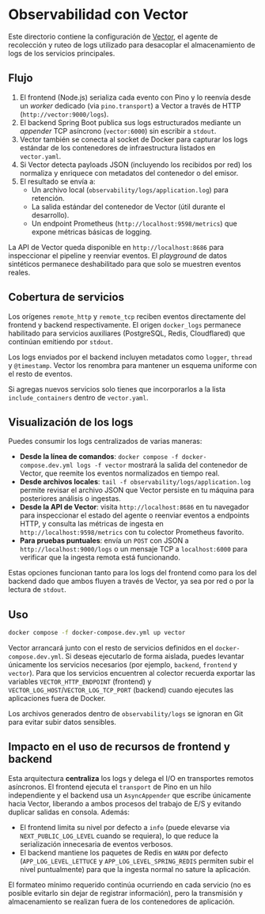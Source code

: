 # Observabilidad con Vector

Este directorio contiene la configuración de [Vector](https://vector.dev/), el agente de recolección y ruteo de logs
utilizado para desacoplar el almacenamiento de logs de los servicios principales.

## Flujo

1. El frontend (Node.js) serializa cada evento con Pino y lo reenvía desde un _worker_ dedicado (via `pino.transport`) a Vector a través de HTTP (`http://vector:9000/logs`).
2. El backend Spring Boot publica sus logs estructurados mediante un _appender_ TCP asíncrono (`vector:6000`) sin escribir a `stdout`.
3. Vector también se conecta al socket de Docker para capturar los logs estándar de los contenedores de infraestructura listados en `vector.yaml`.
4. Si Vector detecta payloads JSON (incluyendo los recibidos por red) los normaliza y enriquece con metadatos del contenedor o del emisor.
5. El resultado se envía a:
   - Un archivo local (`observability/logs/application.log`) para retención.
   - La salida estándar del contenedor de Vector (útil durante el desarrollo).
   - Un endpoint Prometheus (`http://localhost:9598/metrics`) que expone métricas básicas de logging.

La API de Vector queda disponible en `http://localhost:8686` para inspeccionar el pipeline y reenviar eventos. El _playground_ de datos sintéticos permanece deshabilitado para que solo se muestren eventos reales.

## Cobertura de servicios

Los orígenes `remote_http` y `remote_tcp` reciben eventos directamente del frontend y backend respectivamente. El origen
`docker_logs` permanece habilitado para servicios auxiliares (PostgreSQL, Redis, Cloudflared) que continúan emitiendo por `stdout`.

Los logs enviados por el backend incluyen metadatos como `logger`, `thread` y `@timestamp`. Vector los renombra para
mantener un esquema uniforme con el resto de eventos.

Si agregas nuevos servicios solo tienes que incorporarlos a la lista `include_containers` dentro de `vector.yaml`.

## Visualización de los logs

Puedes consumir los logs centralizados de varias maneras:

- **Desde la línea de comandos**: `docker compose -f docker-compose.dev.yml logs -f vector` mostrará la salida del
  contenedor de Vector, que reemite los eventos normalizados en tiempo real.
- **Desde archivos locales**: `tail -f observability/logs/application.log` permite revisar el archivo JSON que Vector
  persiste en tu máquina para posteriores análisis o ingestas.
- **Desde la API de Vector**: visita `http://localhost:8686` en tu navegador para inspeccionar el estado del agente
  o reenviar eventos a endpoints HTTP, y consulta las métricas de ingesta en `http://localhost:9598/metrics` con tu
  colector Prometheus favorito.
- **Para pruebas puntuales**: envía un `POST` con JSON a `http://localhost:9000/logs` o un mensaje TCP a
  `localhost:6000` para verificar que la ingesta remota está funcionando.

Estas opciones funcionan tanto para los logs del frontend como para los del backend dado que ambos fluyen a través de
Vector, ya sea por red o por la lectura de `stdout`.

## Uso

```bash
docker compose -f docker-compose.dev.yml up vector
```

Vector arrancará junto con el resto de servicios definidos en el `docker-compose.dev.yml`. Si deseas ejecutarlo de
forma aislada, puedes levantar únicamente los servicios necesarios (por ejemplo, `backend`, `frontend` y `vector`). Para
que los servicios encuentren al colector recuerda exportar las variables `VECTOR_HTTP_ENDPOINT` (frontend) y
`VECTOR_LOG_HOST`/`VECTOR_LOG_TCP_PORT` (backend) cuando ejecutes las aplicaciones fuera de Docker.

Los archivos generados dentro de `observability/logs` se ignoran en Git para evitar subir datos sensibles.

## Impacto en el uso de recursos de frontend y backend

Esta arquitectura **centraliza** los logs y delega el I/O en transportes remotos asíncronos. El frontend ejecuta el
`transport` de Pino en un hilo independiente y el backend usa un `AsyncAppender` que escribe únicamente hacia Vector,
liberando a ambos procesos del trabajo de E/S y evitando duplicar salidas en consola. Además:

- El frontend limita su nivel por defecto a `info` (puede elevarse via `NEXT_PUBLIC_LOG_LEVEL` cuando se requiera), lo que
  reduce la serialización innecesaria de eventos verbosos.
- El backend mantiene los paquetes de Redis en `WARN` por defecto (`APP_LOG_LEVEL_LETTUCE` y `APP_LOG_LEVEL_SPRING_REDIS`
  permiten subir el nivel puntualmente) para que la ingesta normal no sature la aplicación.

El formateo mínimo requerido continúa ocurriendo en cada servicio (no es posible evitarlo sin dejar de registrar
información), pero la transmisión y almacenamiento se realizan fuera de los contenedores de aplicación.
